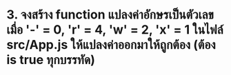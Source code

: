 # 3. จงสร้าง function แปลงค่าอักษรเป็นตัวเลข เมื่อ '-' = 0, 'r' = 4, 'w' = 2, 'x' = 1 ในไฟล์ src/App.js ให้แปลงค่าออกมาให้ถูกต้อง (ต้อง  is true ทุกบรรทัด)
